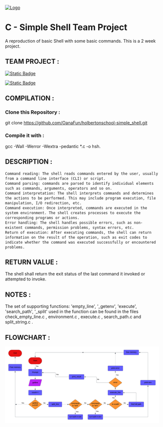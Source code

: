 [![Logo](https://uploads-ssl.webflow.com/64107f65f30b69371e3d6bfa/6480d9b63a806a1b35fec007_Holberton.png)](https://www.holbertonschool.fr/?utm_source=googleads&utm_medium=cta&utm_campaign=marque&gad=1&gclid=Cj0KCQjwrMKmBhCJARIsAHuEAPR2L8kfEV4McEyqp7jnK5xo70Y-eLbuF5pkCITtfnHnuS7EXWoZzRMaAhQCEALw_wcB)

# C - Simple Shell Team Project

A reproduction of basic Shell with some basic commands.
This is a 2 week project.

## TEAM PROJECT :

[![Static Badge](https://img.shields.io/badge/build-Oana-brightgreen?logo=github&label=Github&labelColor=e80c0c&color=191919
)](https://github.com/OanaFun)

[![Static Badge](https://img.shields.io/badge/build-Kévin-brightgreen?logo=github&label=Github&labelColor=0000FF&color=191919
)](https://github.com/Storm2601)


## COMPILATION :
### Clone this Repository :
 git clone https://github.com/OanaFun/holbertonschool-simple_shell.git

### Compile it with :
gcc -Wall -Werror -Wextra -pedantic *.c -o hsh.

## DESCRIPTION :

    Command reading: The shell reads commands entered by the user, usually from a command line interface (CLI) or script.
    Command parsing: commands are parsed to identify individual elements such as commands, arguments, operators and so on.
    Command interpretation: The shell interprets commands and determines the actions to be performed. This may include program execution, file manipulation, I/O redirection, etc.
    Command execution: Once interpreted, commands are executed in the system environment. The shell creates processes to execute the corresponding programs or actions.
    Error handling: The shell handles possible errors, such as non-existent commands, permission problems, syntax errors, etc.
    Return of execution: After executing commands, the shell can return information on the result of the operation, such as exit codes to indicate whether the command was executed successfully or encountered problems.

## RETURN VALUE :

The shell shall return the exit status of the last command it invoked or attempted to invoke.

## NOTES :
 
The set of supporting functions: 'empty_line', '_getenv', 'execute', 'search_path', '_split' used in the function can be found in the files check_empty_line.c , environment.c , execute.c , search_path.c and split_string.c .

## FLOWCHART :


<picture>
 <img alt="flowchart description of simple_shell" src="https://github.com/OanaFun/holbertonschool-simple_shell/blob/main/Blank%20diagram.png">
</picture>
